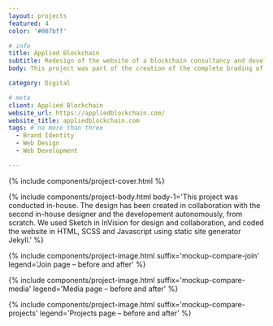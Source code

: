 ```yaml
---
layout: projects
featured: 4
color: '#007bff'

# info
title: Applied Blockchain
subtitle: Redesign of the website of a blockchain consultancy and development startup
body: This project was part of the creation of the complete brading of a startup. I was brought onboard, alongside another designer, to create from scratch what would become the company's brand identity. One of the biggest part of that job was to rebrand the website.

category: Digital

# meta
client: Applied Blockchain
website_url: https://appliedblockchain.com/
website_title: appliedblockchain.com
tags: # no more than three
  - Brand Identity
  - Web Design
  - Web Development

---
```


{% include components/project-cover.html %}

{% include components/project-body.html
  body-1='This project was conducted in-house. The design has been created in collaboration with the second in-house designer and the developement autonomously, from scratch. We used Sketch in InVision for design and collaboration, and coded the website in HTML, SCSS and Javascript using static site generator Jekyll.'
%}

{% include components/project-image.html 
  suffix='mockup-compare-join'
  legend='Join page – before and after'
%}

{% include components/project-image.html 
  suffix='mockup-compare-media'
  legend='Media page – before and after'
%}

{% include components/project-image.html 
  suffix='mockup-compare-projects'
  legend='Projects page – before and after'
%}